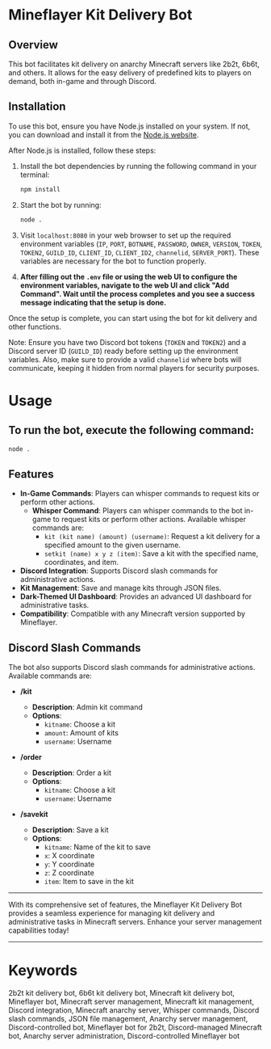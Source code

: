 # Mineflayer Kit Delivery Bot

## Overview
This bot facilitates kit delivery on anarchy Minecraft servers like 2b2t, 6b6t, and others. It allows for the easy delivery of predefined kits to players on demand, both in-game and through Discord.




## Installation
To use this bot, ensure you have Node.js installed on your system. If not, you can download and install it from the [Node.js website](https://nodejs.org/).

After Node.js is installed, follow these steps:

1. Install the bot dependencies by running the following command in your terminal:
    ```bash
    npm install
    ```

2. Start the bot by running:
    ```bash
    node .
    ```

3. Visit `localhost:8080` in your web browser to set up the required environment variables (`IP`, `PORT`, `BOTNAME`, `PASSWORD`, `OWNER`, `VERSION`, `TOKEN`, `TOKEN2`, `GUILD_ID`, `CLIENT_ID`, `CLIENT_ID2`, `channelid`, `SERVER_PORT`). These variables are necessary for the bot to function properly.

4. **After filling out the `.env` file or using the web UI to configure the environment variables, navigate to the web UI and click "Add Command". Wait until the process completes and you see a success message indicating that the setup is done.**

Once the setup is complete, you can start using the bot for kit delivery and other functions.

Note: Ensure you have two Discord bot tokens (`TOKEN` and `TOKEN2`) and a Discord server ID (`GUILD_ID`) ready before setting up the environment variables. Also, make sure to provide a valid `channelid` where bots will communicate, keeping it hidden from normal players for security purposes.

# Usage
## To run the bot, execute the following command:
```bash
node .
```
## Features

- **In-Game Commands**: Players can whisper commands to request kits or perform other actions.
  - **Whisper Command**: Players can whisper commands to the bot in-game to request kits or perform other actions. Available whisper commands are:
    - `kit (kit name) (amount) (username)`: Request a kit delivery for a specified amount to the given username.
    - `setkit (name) x y z (item)`: Save a kit with the specified name, coordinates, and item.
- **Discord Integration**: Supports Discord slash commands for administrative actions.
- **Kit Management**: Save and manage kits through JSON files.
- **Dark-Themed UI Dashboard**: Provides an advanced UI dashboard for administrative tasks.
- **Compatibility**: Compatible with any Minecraft version supported by Mineflayer.

## Discord Slash Commands

The bot also supports Discord slash commands for administrative actions. Available commands are:

- **/kit**
  - **Description**: Admin kit command
  - **Options**:
    - `kitname`: Choose a kit
    - `amount`: Amount of kits
    - `username`: Username

- **/order**
  - **Description**: Order a kit
  - **Options**:
    - `kitname`: Choose a kit
    - `username`: Username

- **/savekit**
  - **Description**: Save a kit
  - **Options**:
    - `kitname`: Name of the kit to save
    - `x`: X coordinate
    - `y`: Y coordinate
    - `z`: Z coordinate
    - `item`: Item to save in the kit

---

With its comprehensive set of features, the Mineflayer Kit Delivery Bot provides a seamless experience for managing kit delivery and administrative tasks in Minecraft servers. Enhance your server management capabilities today!



---

# Keywords
2b2t kit delivery bot, 6b6t kit delivery bot, Minecraft kit delivery bot, Mineflayer bot, Minecraft server management, Minecraft kit management, Discord integration, Minecraft anarchy server, Whisper commands, Discord slash commands, JSON file management, Anarchy server management, Discord-controlled bot, Mineflayer bot for 2b2t, Discord-managed Minecraft bot, Anarchy server administration, Discord-controlled Mineflayer bot


